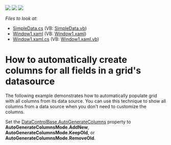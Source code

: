 <!-- default badges list -->
![](https://img.shields.io/endpoint?url=https://codecentral.devexpress.com/api/v1/VersionRange/128648371/21.1.5%2B)
[![](https://img.shields.io/badge/Open_in_DevExpress_Support_Center-FF7200?style=flat-square&logo=DevExpress&logoColor=white)](https://supportcenter.devexpress.com/ticket/details/E1521)
[![](https://img.shields.io/badge/📖_How_to_use_DevExpress_Examples-e9f6fc?style=flat-square)](https://docs.devexpress.com/GeneralInformation/403183)
<!-- default badges end -->
<!-- default file list -->
*Files to look at*:

* [SimpleData.cs](./CS/SimpleData.cs) (VB: [SimpleData.vb](./VB/SimpleData.vb))
* [Window1.xaml](./CS/Window1.xaml) (VB: [Window1.xaml](./VB/Window1.xaml))
* [Window1.xaml.cs](./CS/Window1.xaml.cs) (VB: [Window1.xaml.vb](./VB/Window1.xaml.vb))
<!-- default file list end -->
# How to automatically create columns for all fields in a grid's datasource


The following example demonstrates how to automatically populate grid with all columns from its data source. You can use this technique to show all columns from a data source when you don't need to customize the columns.

Set the [DataControlBase.AutoGenerateColumns](https://docs.devexpress.com/WPF/DevExpress.Xpf.Grid.DataControlBase.AutoGenerateColumns) property to **AutoGenerateColumnsMode.AddNew**, **AutoGenerateColumnsMode.KeepOld**, or **AutoGenerateColumnsMode.RemoveOld**.

<br/>


